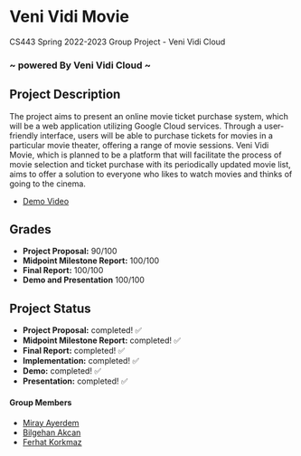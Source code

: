 # Veni Vidi Movie

CS443 Spring 2022-2023 Group Project - Veni Vidi Cloud

### ~ powered By Veni Vidi Cloud ~

## Project Description

The project aims to present an online movie ticket purchase system, which will be a web
application utilizing Google Cloud services. Through a user-friendly interface, users will be able
to purchase tickets for movies in a particular movie theater, offering a range of movie sessions.
Veni Vidi Movie, which is planned to be a platform that will facilitate the process of movie
selection and ticket purchase with its periodically updated movie list, aims to offer a solution to
everyone who likes to watch movies and thinks of going to the cinema.

- [Demo Video](https://youtu.be/31Oerdj88q8)

## Grades

- **Project Proposal:** 90/100
- **Midpoint Milestone Report:** 100/100
- **Final Report:** 100/100
- **Demo and Presentation** 100/100

## Project Status

- **Project Proposal:** completed! ✅
- **Midpoint Milestone Report:** completed! ✅
- **Final Report:** completed! ✅
- **Implementation:** completed! ✅
- **Demo:** completed! ✅
- **Presentation:** completed! ✅

#### Group Members

- [Miray Ayerdem](https://github.com/mirayayerdem)
- [Bilgehan Akcan](https://github.com/bilgehanAkcan)
- [Ferhat Korkmaz](https://github.com/ferhatkorkmaz11)
